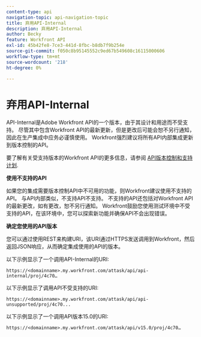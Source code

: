 ```yaml
---
content-type: api
navigation-topic: api-navigation-topic
title: 弃用API-Internal
description: 弃用API-Internal
author: Becky
feature: Workfront API
exl-id: 45b42fe8-7ce3-441d-8fbc-b8db7f9b254e
source-git-commit: f050c8b95145552c9ed67b549608c16115000606
workflow-type: tm+mt
source-wordcount: '218'
ht-degree: 0%

---
```


# 弃用API-Internal

API-Internal是Adobe Workfront API的一个版本，由于其设计和用途而不受支持。 尽管其中包含Workfront API的最新更新，但是更改后可能会恕不另行通知，因此在生产集成中应务必谨慎使用。 Workfront强烈建议将所有API内部集成更新到版本控制的API。

要了解有关受支持版本的Workfront API的更多信息，请参阅 [API版本控制和支持计划](../../wf-api/api/api-version-support-schedule.md).

**使用不支持的API**

如果您的集成需要版本控制API中不可用的功能，则Workfront建议使用不支持的API。 与API内部类似，不支持API不支持。 不支持的API还包括对Workfront API的最新更改，如有更改，恕不另行通知。 Workfront鼓励您使用测试环境中不受支持的API，在该环境中，您可以探索新功能并确保API不会出现错误。

**确定您使用的API版本**

您可以通过使用REST来构建URI，该URI通过HTTPS发送调用到Workfront，然后返回JSON响应，从而确定集成使用的API的版本。

以下示例显示了一个调用API-Internal的URI:

```
https://<domainname>.my.workfront.com/attask/api/api-internal/proj/4c70…
```

以下示例显示了调用API不受支持的URI:

```
https://<domainname>.my.workfront.com/attask/api/api-unsupported/proj/4c70...
```

以下示例显示了一个调用API版本15.0的URI:

```
https://<domainname>.my.workfront.com/attask/api/v15.0/proj/4c70…
```
